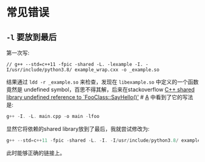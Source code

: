 # 常见错误



## `-l` 要放到最后

第一次写:

```
// g++ --std=c++11 -fpic -shared -L. -lexample -I. -I/usr/include/python3.8/ example_wrap.cxx -o _example.so  
```

结果通过 `ldd -r _example.so`  来检查，发现在 `libexample.so` 中定义的一个函数竟然是 undefined symbol，百思不得其解，后来在stackoverflow [C++ shared library undefined reference to `FooClass::SayHello()'](https://stackoverflow.com/questions/12748837/c-shared-library-undefined-reference-to-fooclasssayhello) # [A](https://stackoverflow.com/a/12748882/10173843) 中看到了它的写法是:

```C++
g++ -I. -L. main.cpp -o main -lfoo
```

显然它将依赖的shared library放到了最后，我就尝试修改为:

```C++
g++ --std=c++11 -fpic -shared -L. -I. -I/usr/include/python3.8/ example_wrap.cxx -o _example.so -lexample 
```

此时能够正确的链接上。

